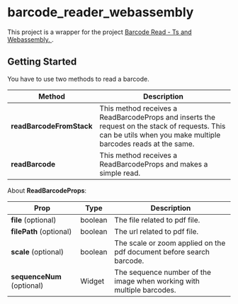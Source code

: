 # barcode_reader_webassembly

This project is a wrapper for the project [Barcode Read - Ts and Webassembly.
](https://github.com/emirdeliz/barcode-reader-zbar-webassembly).

## Getting Started
You have to use two methods to read a barcode. 

| **Method** | **Description**                                                                                                                                                |
|--------------------------|----------------------------------------------------------------------------------------------------------------------------------------------------------------|
| **readBarcodeFromStack** | This method receives a ReadBarcodeProps and inserts the request on the stack of requests. This can be utils when you make multiple barcodes reads at the same. |
| **readBarcode** | This method receives a ReadBarcodeProps and makes a simple read. |

About **ReadBarcodeProps**:

| **Prop**                   | **Type** | **Description**                                                       |
|----------------------------|----------|-----------------------------------------------------------------------|
| **file** (optional)        | boolean  | The file related to pdf file.                                         |
| **filePath** (optional)    | boolean  | The url related to pdf file.                                          |
| **scale** (optional)       | boolean  | The scale or zoom applied on the pdf document before search barcode.  |
| **sequenceNum** (optional) | Widget   | The sequence number of the image when working with multiple barcodes. |
